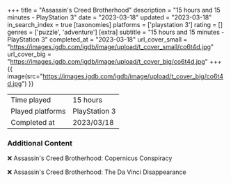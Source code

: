 +++
title = "Assassin's Creed Brotherhood"
description = "15 hours and 15 minutes - PlayStation 3"
date = "2023-03-18"
updated = "2023-03-18"
in_search_index = true
[taxonomies]
platforms = ['playstation 3']
rating = []
genres = ['puzzle', 'adventure']
[extra]
subtitle = "15 hours and 15 minutes - PlayStation 3"
completed_at = "2023-03-18"
url_cover_small = "https://images.igdb.com/igdb/image/upload/t_cover_small/co6t4d.jpg"
url_cover_big = "https://images.igdb.com/igdb/image/upload/t_cover_big/co6t4d.jpg"
+++
{{ image(src="https://images.igdb.com/igdb/image/upload/t_cover_big/co6t4d.jpg") }}

|              |            |
| ------------ | ---------- |
| Time played  | 15 hours |
| Played platforms    | PlayStation 3 |
| Completed at | 2023/03/18 |



### Additional Content


❌ Assassin's Creed Brotherhood: Copernicus Conspiracy

❌ Assassin's Creed Brotherhood: The Da Vinci Disappearance
